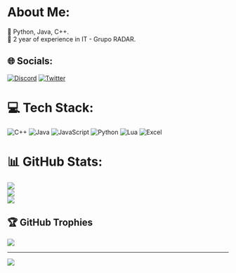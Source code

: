 # About Me:
🔧 Python, Java, C++.<br>💼 2 year of experience in IT  - Grupo RADAR.<br>


## 🌐 Socials:
[![Discord](https://img.shields.io/badge/Discord-%237289DA.svg?logo=discord&logoColor=white)](https://discordapp.com/users/661630616244322304) [![Twitter](https://img.shields.io/badge/Twitter-%231DA1F2.svg?logo=Twitter&logoColor=white)](https://twitter.com/KruItu) 

# 💻 Tech Stack:
![C++](https://img.shields.io/badge/C%2B%2B-00599C?style=for-the-badge&logo=c%2B%2B&logoColor=white) ![Java](https://img.shields.io/badge/Java-ED8B00?style=for-the-badge&logo=openjdk&logoColor=white) ![JavaScript](https://img.shields.io/badge/JavaScript-323330?style=for-the-badge&logo=javascript&logoColor=F7DF1E) ![Python](https://img.shields.io/badge/Python-14354C?style=for-the-badge&logo=python&logoColor=white)  ![Lua](https://img.shields.io/badge/Lua-2C2D72?style=for-the-badge&logo=lua&logoColor=white) ![Excel](https://img.shields.io/badge/Microsoft_Excel-217346?style=for-the-badge&logo=microsoft-excel&logoColor=white)

# 📊 GitHub Stats:
![](https://github-readme-stats.vercel.app/api?username=Krultu&theme=dark&hide_border=false&include_all_commits=true&count_private=true)<br/>
![](https://github-readme-streak-stats.herokuapp.com/?user=Krultu&theme=dark&hide_border=false)<br/>
![](https://github-readme-stats.vercel.app/api/top-langs/?username=Krultu&theme=dark&hide_border=false&include_all_commits=true&count_private=true&layout=compact)

## 🏆 GitHub Trophies
![](https://github-profile-trophy.vercel.app/?username=Krultu&theme=tokyonight&no-frame=false&no-bg=true&margin-w=4)

---
[![](https://visitcount.itsvg.in/api?id=Krultu&icon=8&color=1)](https://visitcount.itsvg.in)

<!-- Proudly created with GPRM ( https://gprm.itsvg.in ) -->
